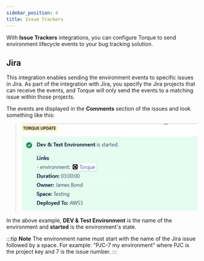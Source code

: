```yaml
---
sidebar_position: 4
title: Issue Trackers
---
```


With __Issue Trackers__ integrations, you can configure Torque to send environment lifecycle events to your bug tracking solution.

## Jira

This integration enables sending the environment events to specific issues in Jira. As part of the integration with Jira, you specify the Jira projects that can receive the events, and Torque will only send the events to a matching issue within those projects. 

The events are displayed in the __Comments__ section of the issues and look something like this:

> ![Locale Dropdown](/img/jira-notification.png)

In the above example, __DEV & Test Environment__ is the name of the environment and __started__ is the environment's state.

:::tip __Note__
The environment name must start with the name of the Jira issue followed by a space. For example: "PJC-7 my environment" where PJC is the project key and 7 is the issue number.
:::
